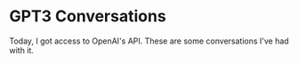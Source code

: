 # GPT3 Conversations
Today, I got access to OpenAI's API. These are some conversations I've had with it.
